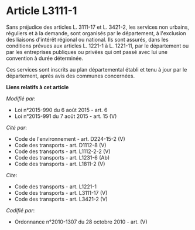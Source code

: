 # Article L3111-1

Sans préjudice des articles L. 3111-17 et L. 3421-2, les services non urbains, réguliers et à la demande, sont organisés par
le département, à l'exclusion des liaisons d'intérêt régional ou national. Ils sont assurés, dans les conditions prévues aux
articles L. 1221-1 à L. 1221-11, par le département ou par les entreprises publiques ou privées qui ont passé avec lui une
convention à durée déterminée. 

Ces services sont inscrits au plan départemental établi et tenu à jour par le département, après avis des communes
concernées.

**Liens relatifs à cet article**

_Modifié par_:

  - Loi n°2015-990 du 6 août 2015 - art. 6
  - Loi n°2015-991 du 7 août 2015 - art. 15 (V)

_Cité par_:

  - Code de l'environnement - art. D224-15-2 (V)
  - Code des transports - art. D1112-8 (V)
  - Code des transports - art. L1112-2-2 (V)
  - Code des transports - art. L1231-6 (Ab)
  - Code des transports - art. L1811-2 (V)

_Cite_:

  - Code des transports - art. L1221-1
  - Code des transports - art. L3111-17 (V)
  - Code des transports - art. L3421-2 (V)

_Codifié par_:

  - Ordonnance n°2010-1307 du 28 octobre 2010 - art. (V)
